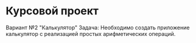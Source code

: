 # Курсовой проект
Вариант №2
"Калькулятор"
Задача: Необходимо создать приложение калькулятор с реализацией простых арифметических операций.
